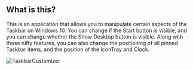 ﻿## What is this?
This is an application that allows you to manipulate certain aspects of the Taskbar on Windows 10.  You can change if the Start button is visible, and you can change whether the Show Desktop button is visible.  Along with those nifty features, you can also change the positioning of all pinned Taskbar items, and the position of the IconTray and Clock.

![TaskbarCustomizer](https://i.imgur.com/RFzCsap.jpg)